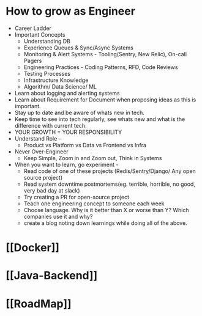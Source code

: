 # How to grow as Engineer
- Career Ladder
- Important Concepts
	- Understanding DB
	- Experience Queues & Sync/Async Systems
	- Monitoring & Alert Systems - Tooling(Sentry, New Relic), On-call Pagers
	- Engineering Practices - Coding Patterns, RFD, Code Reviews
	- Testing Processes
	- Infrastructure Knowledge
	- Algorithm/ Data Science/ ML
- Learn about logging and alerting systems
- Learn about Requirement for Document when proposing ideas as this is important.
- Stay up to date and be aware of whats new in tech.
- Keep time to see into tech regularly, see whats new and what is the difference with current tech.
- YOUR GROWTH = YOUR RESPONSIBILITY
- Understand Role -
	- Product vs Platform vs Data vs Frontend vs Infra
- Never Over-Engineer
	- Keep Simple, Zoom in and Zoom out, Think in Systems
- When you want to learn, go experiment -
	- Read code of one of these projects (Redis/Sentry/Django/ Any open source project)
	- Read system downtime postmortems(eg. terrible, horrible, no good, very bad day at slack)
	- Try creating a PR for open-source project
	- Teach one engineering concept to someone each week
	- Choose language. Why is it better than X or worse than Y? Which companies use it and why?
	- create a blog noting down learnings while doing all of the above.

# [[Docker]]

# [[Java-Backend]]

# [[RoadMap]]



